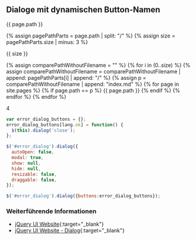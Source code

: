 ## Dialoge mit dynamischen Button-Namen

{{ page.path }}

{% assign pagePathParts = page.path | split: "/" %}
{% assign size = pagePathParts.size | minus: 3 %}

{{ size }}

{% assign comparePathWithoutFilename = "" %}
{% for i in (0..size) %}
  {% assign comparePathWithoutFilename = comparePathWithoutFilename | append: pagePathParts[i] | append: "/" %}
  {% assign p = comparePathWithoutFilename | append: "index.md" %}
  {% for page in site.pages %}
    {% if page.path == p %}
      {{ page.path }}
    {% endif %}
  {% endfor %}
{% endfor %}

4

```javascript
var error_dialog_buttons = {};
error_dialog_buttons[lang.ok] = function() {
  $(this).dialog('close');
};

$('#error_dialog').dialog({
  autoOpen: false,
  modal: true,
  show: null,
  hide: null,
  resizable: false,
  draggable: false,
});

$('#error_dialog').dialog({buttons:error_dialog_buttons});
```

### Weiterführende Informationen

- [jQuery UI Website](https://jqueryui.com/){:target="_blank"}
- [jQuery UI Website - Dialog](https://jqueryui.com/dialog/){:target="_blank"}
